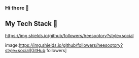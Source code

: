 ### Hi there 👋






<h2>  My Tech Stack 🦅 </h2>





https://img.shields.io/github/followers/heesootory?style=social



image:https://img.shields.io/github/followers/heesootory?style=social[GitHub followers]
